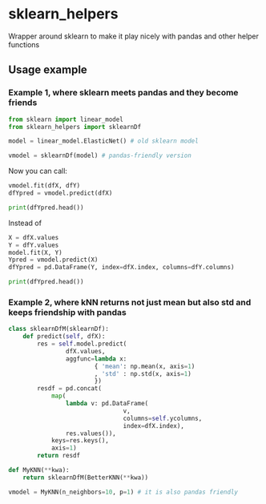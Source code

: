 # sklearn_helpers
Wrapper around sklearn to make it play nicely with pandas and other helper functions


## Usage example

### Example 1, where sklearn meets pandas and they become friends

```python
from sklearn import linear_model
from sklearn_helpers import sklearnDf

model = linear_model.ElasticNet() # old sklearn model

vmodel = sklearnDf(model) # pandas-friendly version
```

Now you can call:

```python
vmodel.fit(dfX, dfY)
dfYpred = vmodel.predict(dfX)

print(dfYpred.head())
```

Instead of
```python
X = dfX.values
Y = dfY.values
model.fit(X, Y)
Ypred = vmodel.predict(X)
dfYpred = pd.DataFrame(Y, index=dfX.index, columns=dfY.columns)

print(dfYpred.head())
```

### Example 2, where kNN returns not just mean but also std and keeps friendship with pandas


```python
class sklearnDfM(sklearnDf):
    def predict(self, dfX):
        res = self.model.predict(
                dfX.values,
                aggfunc=lambda x:
                        { 'mean': np.mean(x, axis=1)
                        , 'std' : np.std(x, axis=1)
                        })
        resdf = pd.concat(
            map(
                lambda v: pd.DataFrame(
                                v,
                                columns=self.ycolumns,
                                index=dfX.index),
                res.values()),
            keys=res.keys(),
            axis=1)
        return resdf

def MyKNN(**kwa):
    return sklearnDfM(BetterKNN(**kwa))

vmodel = MyKNN(n_neighbors=10, p=1) # it is also pandas friendly
```
